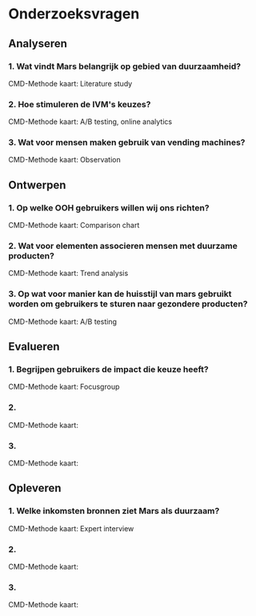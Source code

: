 # Onderzoeksvragen
## Analyseren
### 1. Wat vindt Mars belangrijk op gebied van duurzaamheid?
CMD-Methode kaart: Literature study

### 2. Hoe stimuleren de IVM's keuzes?
CMD-Methode kaart: A/B testing, online analytics

### 3. Wat voor mensen maken gebruik van vending machines?
CMD-Methode kaart: Observation

## Ontwerpen
### 1. Op welke OOH gebruikers willen wij ons richten?
CMD-Methode kaart: Comparison chart

### 2. Wat voor elementen associeren mensen met duurzame producten?
CMD-Methode kaart: Trend analysis

### 3. Op wat voor manier kan de huisstijl van mars gebruikt worden om gebruikers te sturen naar gezondere producten?
CMD-Methode kaart: A/B testing

## Evalueren
### 1. Begrijpen gebruikers de impact die keuze heeft?
CMD-Methode kaart: Focusgroup

### 2. 
CMD-Methode kaart:

### 3. 
CMD-Methode kaart:

## Opleveren
### 1. Welke inkomsten bronnen ziet Mars als duurzaam?
CMD-Methode kaart: Expert interview

### 2. 
CMD-Methode kaart:

### 3. 
CMD-Methode kaart:
